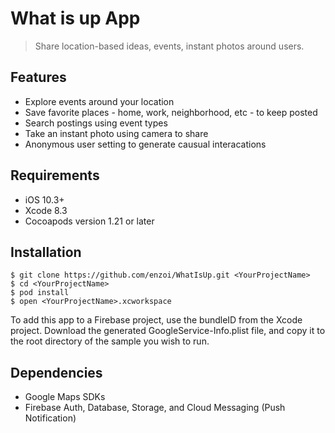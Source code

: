 # What is up App
> Share location-based ideas, events, instant photos around users.

## Features

* Explore events around your location
* Save favorite places - home, work, neighborhood, etc - to keep posted
* Search postings using event types
* Take an instant photo using camera to share
* Anonymous user setting to generate causual interacations

## Requirements

- iOS 10.3+
- Xcode 8.3
- Cocoapods version 1.21 or later

## Installation

```
$ git clone https://github.com/enzoi/WhatIsUp.git <YourProjectName>
$ cd <YourProjectName>
$ pod install
$ open <YourProjectName>.xcworkspace
```

To add this app to a Firebase project, use the bundleID from the Xcode project. Download the generated GoogleService-Info.plist file, and copy it to the root directory of the sample you wish to run.

## Dependencies

* Google Maps SDKs
* Firebase Auth, Database, Storage, and Cloud Messaging (Push Notification)
